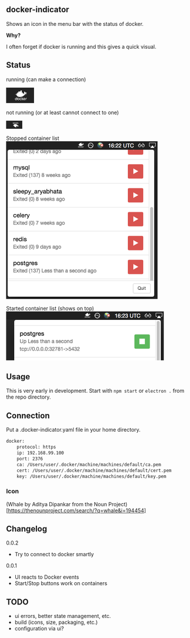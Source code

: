docker-indicator
----------------

Shows an icon in the menu bar with the status of docker.

**Why?**

I often forget if docker is running and this gives a quick visual.

## Status

running (can make a connection)

![images/up.png](images/up.png)

not running (or at least cannot connect to one)

![images/down.png](images/down.png)

Stopped container list
![images/stopped-containers.png](images/stopped-containers.png)

Started container list (shows on top)
![images/started-container.png](images/started-container.png)


## Usage

This is very early in development.
Start with `npm start` or `electron .` from the repo directory.

## Connection
Put a .docker-indicator.yaml file in your home directory.

```
docker:
    protocol: https
    ip: 192.168.99.100
    port: 2376
    ca: /Users/user/.docker/machine/machines/default/ca.pem
    cert: /Users/user/.docker/machine/machines/default/cert.pem
    key: /Users/user/.docker/machine/machines/default/key.pem
```

### Icon
(Whale by Aditya Dipankar from the Noun Project)[https://thenounproject.com/search/?q=whale&i=194454]

## Changelog

0.0.2
* Try to connect to docker smartly

0.0.1
* UI reacts to Docker events
* Start/Stop buttons work on containers

## TODO

* ui errors, better state management, etc.
* build (icons, size, packaging, etc.)
* configuration via ui?
